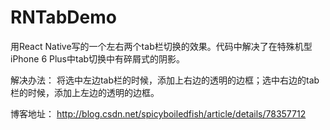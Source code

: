 # RNTabDemo
用React Native写的一个左右两个tab栏切换的效果。代码中解决了在特殊机型iPhone 6 Plus中tab切换中有碎屑式的阴影。

解决办法：
将选中左边tab栏的时候，添加上右边的透明的边框；选中右边的tab栏的时候，添加上左边的透明的边框。

博客地址：
http://blog.csdn.net/spicyboiledfish/article/details/78357712
